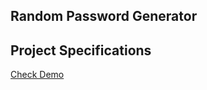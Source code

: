 ## Random Password Generator

## Project Specifications

[Check Demo](https://wwdbsh.github.io/vanilla-js-projects/projects/random-password-generator/)